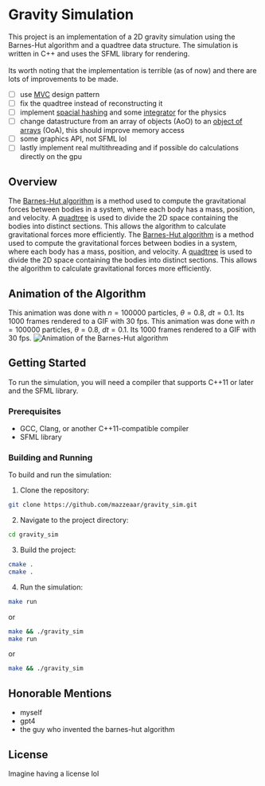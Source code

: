 # Gravity Simulation

This project is an implementation of a 2D gravity simulation using the Barnes-Hut algorithm and a quadtree data structure. The simulation is written in C++ and uses the SFML library for rendering. </br></br>
Its worth noting that the implementation is terrible (as of now) and there are lots of improvements to be made.

- [ ] use [MVC](https://en.wikipedia.org/wiki/Model–view–controller) design pattern
- [ ] fix the quadtree instead of reconstructing it
- [ ] implement [spacial hashing](https://en.wikipedia.org/wiki/Geometric_hashing) and some [integrator](https://en.wikipedia.org/wiki/Numerical_integration) for the physics
- [ ] change datastructure from an array of objects (AoO) to an [object of arrays](https://stackoverflow.com/questions/37988451/convert-array-of-objects-to-an-object-of-arrays) (OoA), this should improve memory access
- [ ] some graphics API, not SFML lol
- [ ] lastly implement real multithreading and if possible do calculations directly on the gpu

## Overview

The [Barnes-Hut algorithm](https://en.wikipedia.org/wiki/Barnes–Hut_simulation) is a method used to compute the gravitational forces between bodies in a system, where each body has a mass, position, and velocity. A [quadtree](https://en.wikipedia.org/wiki/Quadtree#:~:text=A%20quadtree%20is%20a%20tree,into%20four%20quadrants%20or%20regions.) is used to divide the 2D space containing the bodies into distinct sections. This allows the algorithm to calculate gravitational forces more efficiently.
The [Barnes-Hut algorithm](https://en.wikipedia.org/wiki/Barnes–Hut_simulation) is a method used to compute the gravitational forces between bodies in a system, where each body has a mass, position, and velocity. A [quadtree](https://en.wikipedia.org/wiki/Quadtree#:~:text=A%20quadtree%20is%20a%20tree,into%20four%20quadrants%20or%20regions.) is used to divide the 2D space containing the bodies into distinct sections. This allows the algorithm to calculate gravitational forces more efficiently.

## Animation of the Algorithm

This animation was done with $n=100000$ particles, $\theta = 0.8$, $dt = 0.1$. Its $1000$ frames rendered to a GIF with $30 \text{ fps}$.
This animation was done with $n=100000$ particles, $\theta = 0.8$, $dt = 0.1$. Its $1000$ frames rendered to a GIF with $30 \text{ fps}$.
![Animation of the Barnes-Hut algorithm](./images/animation.gif)

## Getting Started

To run the simulation, you will need a compiler that supports C++11 or later and the SFML library.

### Prerequisites

- GCC, Clang, or another C++11-compatible compiler
- SFML library

### Building and Running

To build and run the simulation:

1. Clone the repository:

```bash
git clone https://github.com/mazzeaar/gravity_sim.git
```

2. Navigate to the project directory:

```bash
cd gravity_sim
```

3. Build the project:

```bash
cmake .
cmake .
```

4. Run the simulation:

```bash
make run
```

or

```bash
make && ./gravity_sim
make run
```

or

```bash
make && ./gravity_sim
```

## Honorable Mentions

- myself
- gpt4
- the guy who invented the barnes-hut algorithm

## License

Imagine having a license lol
